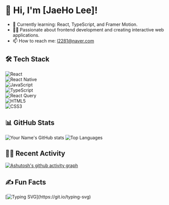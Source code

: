 # 👋 Hi, I'm [JaeHo Lee]!

- 🌱 Currently learning: React, TypeScript, and Framer Motion.
- 👩‍💻 Passionate about frontend development and creating interactive web applications.
- 📫 How to reach me: [l2281@naver.com](mailto:l2281@naver.com)

## 🛠 Tech Stack
![React](https://img.shields.io/badge/-React-61DAFB?style=flat-square&logo=React&logoColor=white)  
![React Native](https://img.shields.io/badge/-React%20Native-61DAFB?style=flat-square&logo=React&logoColor=white)  
![JavaScript](https://img.shields.io/badge/-JavaScript-F7DF1E?style=flat-square&logo=JavaScript&logoColor=black)  
![TypeScript](https://img.shields.io/badge/-TypeScript-007ACC?style=flat-square&logo=TypeScript&logoColor=white)  
![React Query](https://img.shields.io/badge/-React%20Query-FF4154?style=flat-square&logo=ReactQuery&logoColor=white)  
![HTML5](https://img.shields.io/badge/-HTML5-E34F26?style=flat-square&logo=HTML5&logoColor=white)  
![CSS3](https://img.shields.io/badge/-CSS3-1572B6?style=flat-square&logo=CSS3&logoColor=white)  


## 📊 GitHub Stats
![Your Name's GitHub stats](https://github-readme-stats.vercel.app/api?username=jaeho9&show_icons=true&theme=radical)
![Top Languages](https://github-readme-stats.vercel.app/api/top-langs/?username=jaeho9&layout=compact&theme=radical)

## 🏃‍♂️ Recent Activity
[![Ashutosh's github activity graph](https://github-readme-activity-graph.vercel.app/graph?username=jaeho9&theme=dracula)](https://github.com/ashutosh00710/github-readme-activity-graph)

## ✍️ Fun Facts
[![Typing SVG](https://readme-typing-svg.demolab.com?font=Fira+Code&size=20&pause=1000&color=FF5733&center=true&vCenter=true&width=500&lines=I+love+creating+interactive+websites!;React+is+my+go-to+framework.;Always+learning+new+tech!)](https://git.io/typing-svg)



